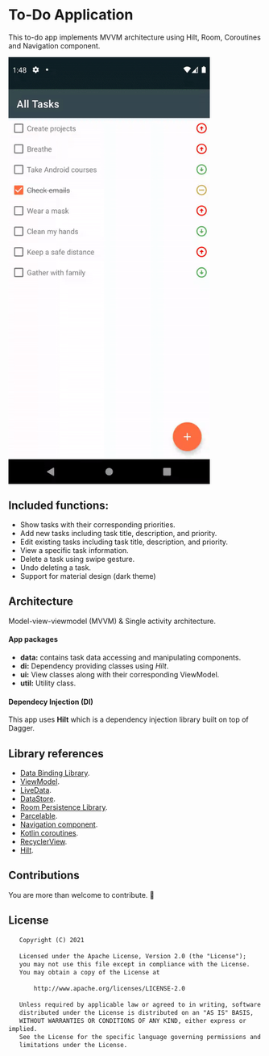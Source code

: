 # To-Do Application
This to-do app implements MVVM architecture using Hilt, Room, Coroutines and Navigation component.

<img src="https://github.com/mal7othify/to-do/blob/master/ezgif-3-e5dcf289fbf7.gif" width="400" align="center">


## Included functions: 
* Show tasks with their corresponding priorities.
* Add new tasks including task title, description, and priority.
* Edit existing tasks including task title, description, and priority.
* View a specific task information.
* Delete a task using swipe gesture.
* Undo deleting a task.
* Support for material design (dark theme)

## Architecture
Model-view-viewmodel (MVVM) & Single activity architecture.

#### App packages
* **data:** contains task data accessing and manipulating components.
* **di:** Dependency providing classes using _Hilt_.
* **ui:** View classes along with their corresponding ViewModel.
* **util:** Utility class.

#### Dependecy Injection (DI)
This app uses **Hilt** which is a dependency injection library built on top of Dagger.


## Library references 
* [Data Binding Library](https://developer.android.com/topic/libraries/data-binding/).
* [ViewModel](https://developer.android.com/topic/libraries/architecture/viewmodel).
* [LiveData](https://developer.android.com/topic/libraries/architecture/livedata).
* [DataStore](https://developer.android.com/topic/libraries/architecture/datastore).
* [Room Persistence Library](https://developer.android.com/jetpack/androidx/releases/room).
* [Parcelable](https://developer.android.com/reference/android/os/Parcelable.html).
* [Navigation component](https://developer.android.com/guide/navigation/).
* [Kotlin coroutines](https://developer.android.com/kotlin/coroutines).
* [RecyclerView](https://developer.android.com/jetpack/androidx/releases/recyclerview).
* [Hilt](https://developer.android.com/training/dependency-injection/hilt-android).

## Contributions
You are more than welcome to contribute. 🤩

## License

```
   Copyright (C) 2021

   Licensed under the Apache License, Version 2.0 (the "License");
   you may not use this file except in compliance with the License.
   You may obtain a copy of the License at

       http://www.apache.org/licenses/LICENSE-2.0

   Unless required by applicable law or agreed to in writing, software
   distributed under the License is distributed on an "AS IS" BASIS,
   WITHOUT WARRANTIES OR CONDITIONS OF ANY KIND, either express or implied.
   See the License for the specific language governing permissions and
   limitations under the License.
```
